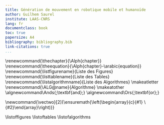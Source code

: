 ```yaml
---
title: Génération de mouvement en robotique mobile et humanoïde
author: Guilhem Saurel
institute: LAAS-CNRS
lang: fr
documentclass: book
toc: true
papersize: A4
bibliography: bibliography.bib
link-citations: true
...
```


\renewcommand{\thechapter}{\Alph{chapter}}
\renewcommand{\theequation}{\Alph{chapter}-\arabic{equation}}
\renewcommand{\listfigurename}{Liste des Figures}
\renewcommand{\listtablename}{Liste des Tables}
\renewcommand{\listalgorithmname}{Liste des Algorithmes}
\makeatletter
\renewcommand{\ALG@name}{Algorithme}
\makeatother
\algnewcommand\Ands{\;\textbf{and}\;}
\algnewcommand\Ors{\;\textbf{or}\;}

\newcommand{\vectwo}[2]{\ensuremath{\left(\begin{array}{c}{#1} \\ {#2}\end{array}\right)}}

\listoffigures
\listoftables
\listofalgorithms


